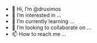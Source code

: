 - 👋 Hi, I’m @druximos
- 👀 I’m interested in ...
- 🌱 I’m currently learning ...
- 💞️ I’m looking to collaborate on ...
- 📫 How to reach me ...

<!---
druximos/druximos is a ✨ special ✨ repository because its `README.md` (this file) appears on your GitHub profile.
You can click the Preview link to take a look at your changes.
--->
